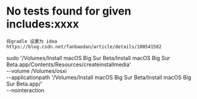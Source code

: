 
# No tests found for given includes:xxxx
    将gradle 设置为 idea
    https://blog.csdn.net/fanbaodan/article/details/100541582

sudo '/Volumes/Install macOS Big Sur Beta/Install macOS Big Sur Beta.app/Contents/Resources/createinstallmedia' \
--volume /Volumes/osxi \
--applicationpath '/Volumes/Install macOS Big Sur Beta/Install macOS Big Sur Beta.app/' \
--nointeraction